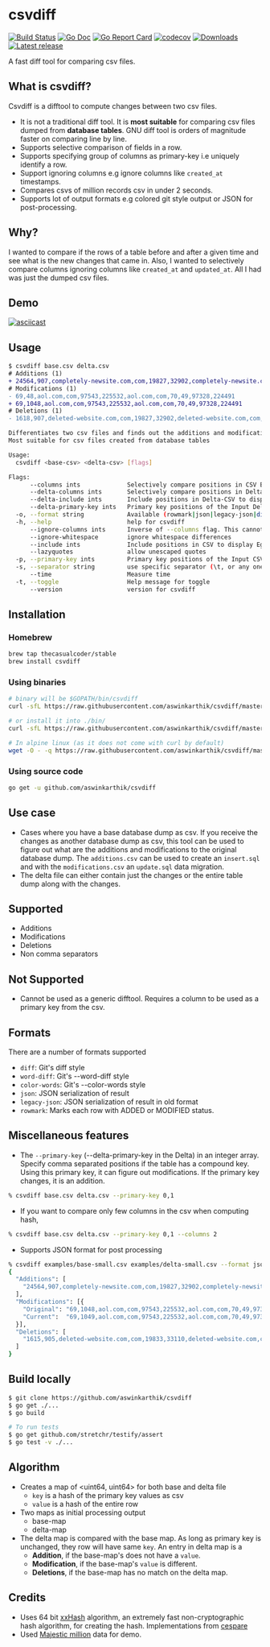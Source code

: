 # csvdiff

[![Build Status](https://travis-ci.org/aswinkarthik/csvdiff.svg?branch=master)](https://travis-ci.org/aswinkarthik/csvdiff)
[![Go Doc](https://godoc.org/github.com/aswinkarthik/csvdiff?status.svg)](https://godoc.org/github.com/aswinkarthik/csvdiff)
[![Go Report Card](https://goreportcard.com/badge/github.com/aswinkarthik/csvdiff)](https://goreportcard.com/report/github.com/aswinkarthik/csvdiff)
[![codecov](https://codecov.io/gh/aswinkarthik/csvdiff/branch/master/graph/badge.svg)](https://codecov.io/gh/aswinkarthik/csvdiff)
[![Downloads](https://img.shields.io/github/downloads/aswinkarthik/csvdiff/total.svg)](https://github.com/aswinkarthik/csvdiff/releases)
[![Latest release](https://img.shields.io/github/release/aswinkarthik/csvdiff.svg)](https://github.com/aswinkarthik/csvdiff/releases)

A fast diff tool for comparing csv files.

## What is csvdiff?

Csvdiff is a difftool to compute changes between two csv files.

- It is not a traditional diff tool. It is **most suitable** for comparing csv files dumped from **database tables**. GNU diff tool is orders of magnitude faster on comparing line by line.
- Supports selective comparison of fields in a row.
- Supports specifying group of columns as primary-key i.e uniquely identify a row.
- Support ignoring columns e.g ignore columns like `created_at` timestamps.
- Compares csvs of million records csv in under 2 seconds.
- Supports lot of output formats e.g colored git style output or JSON for post-processing.

## Why?

I wanted to compare if the rows of a table before and after a given time and see what is the new changes that came in. Also, I wanted to selectively compare columns ignoring columns like `created_at` and `updated_at`. All I had was just the dumped csv files.

## Demo

[![asciicast](https://asciinema.org/a/YNO5G0b2qL92MZWmb2IeiXveN.svg)](https://asciinema.org/a/YNO5G0b2qL92MZWmb2IeiXveN?speed=2&autoplay=1&size=medium&rows=20&cols=150)

## Usage

```diff
$ csvdiff base.csv delta.csv
# Additions (1)
+ 24564,907,completely-newsite.com,com,19827,32902,completely-newsite.com,com,1621,909,19787,32822
# Modifications (1)
- 69,48,aol.com,com,97543,225532,aol.com,com,70,49,97328,224491
+ 69,1048,aol.com,com,97543,225532,aol.com,com,70,49,97328,224491
# Deletions (1)
- 1618,907,deleted-website.com,com,19827,32902,deleted-website.com,com,1621,909,19787,32822
```

```bash
Differentiates two csv files and finds out the additions and modifications.
Most suitable for csv files created from database tables

Usage:
  csvdiff <base-csv> <delta-csv> [flags]

Flags:
      --columns ints             Selectively compare positions in CSV Eg: 1,2. Default is entire row
      --delta-columns ints       Selectively compare positions in Delta-CSV Eg: 1,2. Default is entire row
      --delta-include ints       Include positions in Delta-CSV to display Eg: 1,2. Default is entire row
      --delta-primary-key ints   Primary key positions of the Input Delta-CSV as comma separated values Eg: 1,2 (default [0])
  -o, --format string            Available (rowmark|json|legacy-json|diff|word-diff|color-words) (default "diff")
  -h, --help                     help for csvdiff
      --ignore-columns ints      Inverse of --columns flag. This cannot be used if --columns are specified
      --ignore-whitespace        ignore whitespace differences
      --include ints             Include positions in CSV to display Eg: 1,2. Default is entire row
      --lazyquotes               allow unescaped quotes
  -p, --primary-key ints         Primary key positions of the Input CSV as comma separated values Eg: 1,2 (default [0])
  -s, --separator string         use specific separator (\t, or any one character string) (default ",")
      --time                     Measure time
  -t, --toggle                   Help message for toggle
      --version                  version for csvdiff
```

## Installation

### Homebrew

```bash
brew tap thecasualcoder/stable
brew install csvdiff
```

### Using binaries

```bash
# binary will be $GOPATH/bin/csvdiff
curl -sfL https://raw.githubusercontent.com/aswinkarthik/csvdiff/master/install.sh | sh -s -- -b $GOPATH/bin

# or install it into ./bin/
curl -sfL https://raw.githubusercontent.com/aswinkarthik/csvdiff/master/install.sh | sh -s

# In alpine linux (as it does not come with curl by default)
wget -O - -q https://raw.githubusercontent.com/aswinkarthik/csvdiff/master/install.sh | sh -s
```

### Using source code

```bash
go get -u github.com/aswinkarthik/csvdiff
```

## Use case

- Cases where you have a base database dump as csv. If you receive the changes as another database dump as csv, this tool can be used to figure out what are the additions and modifications to the original database dump. The `additions.csv` can be used to create an `insert.sql` and with the `modifications.csv` an `update.sql` data migration.
- The delta file can either contain just the changes or the entire table dump along with the changes.

## Supported

- Additions
- Modifications
- Deletions
- Non comma separators

## Not Supported

- Cannot be used as a generic difftool. Requires a column to be used as a primary key from the csv.

## Formats

There are a number of formats supported

- `diff`: Git's diff style
- `word-diff`: Git's --word-diff style
- `color-words`: Git's --color-words style
- `json`: JSON serialization of result
- `legacy-json`: JSON serialization of result in old format
- `rowmark`: Marks each row with ADDED or MODIFIED status.

## Miscellaneous features

- The `--primary-key` (--delta-primary-key in the Delta) in an integer array. Specify comma separated positions if the table has a compound key. Using this primary key, it can figure out modifications. If the primary key changes, it is an addition.

```bash
% csvdiff base.csv delta.csv --primary-key 0,1
```

- If you want to compare only few columns in the csv when computing hash,

```bash
% csvdiff base.csv delta.csv --primary-key 0,1 --columns 2
```

- Supports JSON format for post processing

```bash
% csvdiff examples/base-small.csv examples/delta-small.csv --format json | jq '.'
{
  "Additions": [
    "24564,907,completely-newsite.com,com,19827,32902,completely-newsite.com,com,1621,909,19787,32822"
  ],
  "Modifications": [{
    "Original": "69,1048,aol.com,com,97543,225532,aol.com,com,70,49,97328,224491",
    "Current":  "69,1049,aol.com,com,97543,225532,aol.com,com,70,49,97328,224491"
  }],
  "Deletions": [
    "1615,905,deleted-website.com,com,19833,33110,deleted-website.com,com,1613,902,19835,33135"
  ]
}
```

## Build locally

```bash
$ git clone https://github.com/aswinkarthik/csvdiff
$ go get ./...
$ go build

# To run tests
$ go get github.com/stretchr/testify/assert
$ go test -v ./...
```

## Algorithm

- Creates a map of <uint64, uint64> for both base and delta file
  - `key` is a hash of the primary key values as csv
  - `value` is a hash of the entire row
- Two maps as initial processing output
  - base-map
  - delta-map
- The delta map is compared with the base map. As long as primary key is unchanged, they row will have same `key`. An entry in delta map is a
  - **Addition**, if the base-map's does not have a `value`.
  - **Modification**, if the base-map's `value` is different.
  - **Deletions**, if the base-map has no match on the delta map.

## Credits

- Uses 64 bit [xxHash](https://cyan4973.github.io/xxHash/) algorithm, an extremely fast non-cryptographic hash algorithm, for creating the hash. Implementations from [cespare](https://github.com/cespare/xxhash)
- Used [Majestic million](https://blog.majestic.com/development/majestic-million-csv-daily/) data for demo.
